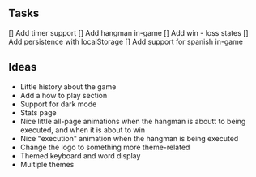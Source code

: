 ## Tasks

[] Add timer support
[] Add hangman in-game
[] Add win - loss states
[] Add persistence with localStorage
[] Add support for spanish in-game

## Ideas

- Little history about the game
- Add a how to play section
- Support for dark mode
- Stats page
- Nice little all-page animations when the hangman is aboutt to being executed, and when it is about to win
- Nice "execution" animation when the hangman is being executed
- Change the logo to something more theme-related
- Themed keyboard and word display
- Multiple themes
